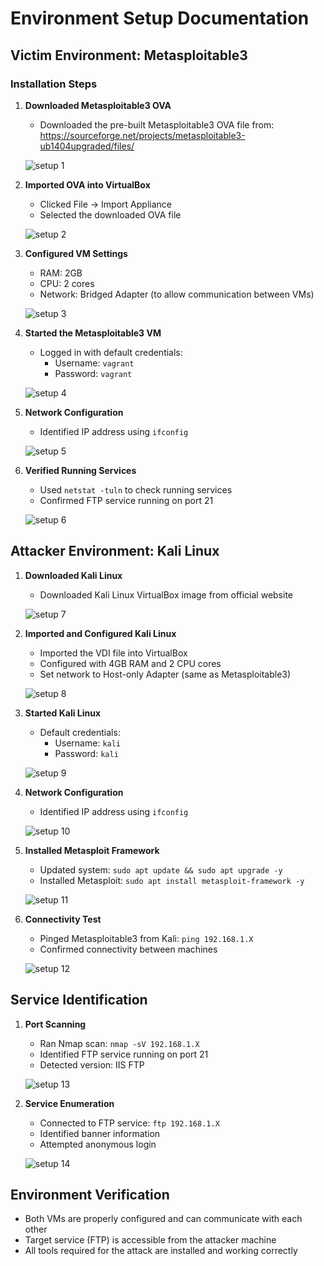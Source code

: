 # Environment Setup Documentation

## Victim Environment: Metasploitable3

### Installation Steps

1. **Downloaded Metasploitable3 OVA**
   - Downloaded the pre-built Metasploitable3 OVA file from: <https://sourceforge.net/projects/metasploitable3-ub1404upgraded/files/>

   ![setup 1](./screenshots/setup-1.png)

2. **Imported OVA into VirtualBox**
   - Clicked File → Import Appliance
   - Selected the downloaded OVA file

    ![setup 2](./screenshots/setup-2.png)

3. **Configured VM Settings**
   - RAM: 2GB
   - CPU: 2 cores
   - Network: Bridged Adapter (to allow communication between VMs)

    ![setup 3](./screenshots/setup-3.png)

4. **Started the Metasploitable3 VM**
   - Logged in with default credentials:
     - Username: `vagrant`
     - Password: `vagrant`

   ![setup 4](./screenshots/setup-4.png)

5. **Network Configuration**
   - Identified IP address using `ifconfig`

   ![setup 5](./screenshots/setup-5.png)

6. **Verified Running Services**
   - Used `netstat -tuln` to check running services
   - Confirmed FTP service running on port 21

   ![setup 6](./screenshots/setup-6.png)

## Attacker Environment: Kali Linux

1. **Downloaded Kali Linux**
   - Downloaded Kali Linux VirtualBox image from official website

   ![setup 7](./screenshots/setup-7.png)

2. **Imported and Configured Kali Linux**
   - Imported the VDI file into VirtualBox
   - Configured with 4GB RAM and 2 CPU cores
   - Set network to Host-only Adapter (same as Metasploitable3)

   ![setup 8](./screenshots/setup-8.png)

3. **Started Kali Linux**
   - Default credentials:
     - Username: `kali`
     - Password: `kali`

   ![setup 9](./screenshots/setup-9.png)

4. **Network Configuration**
   - Identified IP address using `ifconfig`

   ![setup 10](./screenshots/setup-10.png)

5. **Installed Metasploit Framework**
   - Updated system: `sudo apt update && sudo apt upgrade -y`
   - Installed Metasploit: `sudo apt install metasploit-framework -y`

   ![setup 11](./screenshots/setup-11.png)

6. **Connectivity Test**
   - Pinged Metasploitable3 from Kali: `ping 192.168.1.X`
   - Confirmed connectivity between machines

   ![setup 12](./screenshots/setup-12.png)

## Service Identification

1. **Port Scanning**
   - Ran Nmap scan: `nmap -sV 192.168.1.X`
   - Identified FTP service running on port 21
   - Detected version: IIS FTP

   ![setup 13](./screenshots/setup-13.png)

2. **Service Enumeration**
   - Connected to FTP service: `ftp 192.168.1.X`
   - Identified banner information
   - Attempted anonymous login

   ![setup 14](./screenshots/setup-14.png)

## Environment Verification

- Both VMs are properly configured and can communicate with each other
- Target service (FTP) is accessible from the attacker machine
- All tools required for the attack are installed and working correctly

